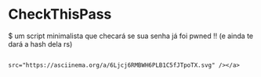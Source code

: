 # CheckThisPass
$ um script minimalista que checará se sua senha já foi pwned !!  (e ainda te dará a hash dela rs)
                                                                                 
                                                                                 src="https://asciinema.org/a/6Ljcj6RMBWH6PLB1C5fJTpoTX.svg" /></a>
